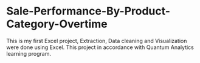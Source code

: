 # Sale-Performance-By-Product-Category-Overtime
This is my first Excel project, Extraction, Data cleaning and Visualization were done using Excel. This project in accordance with Quantum Analytics learning program. 
